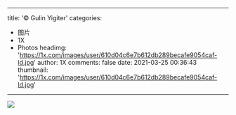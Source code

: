 
---
title: '© Gulin Yigiter'
categories: 
 - 图片
 - 1X
 - Photos
headimg: 'https://1x.com/images/user/610d04c6e7b612db289becafe9054caf-ld.jpg'
author: 1X
comments: false
date: 2021-03-25 00:36:43
thumbnail: 'https://1x.com/images/user/610d04c6e7b612db289becafe9054caf-ld.jpg'
---

<div>   
<img src="https://1x.com/images/user/610d04c6e7b612db289becafe9054caf-ld.jpg" referrerpolicy="no-referrer">  
</div>
            